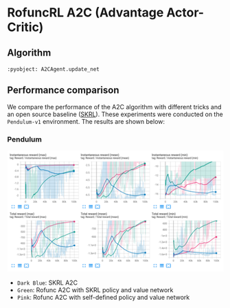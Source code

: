 # RofuncRL A2C (Advantage Actor-Critic)


## Algorithm 

```{literalinclude} ../../../../rofunc/learning/RofuncRL/agents/online/a2c_agent.py
:pyobject: A2CAgent.update_net
```

## Performance comparison

We compare the performance of the A2C algorithm with different tricks and an open source baseline 
([SKRL](https://github.com/Toni-SM/skrl/tree/main)). These experiments were conducted on the `Pendulum-v1` environment.
The results are shown below:

### Pendulum
![Pendulum](../../../img/RofuncA2C_Pendulum_perf.png)
- `Dark Blue`: SKRL A2C
- `Green`: Rofunc A2C with SKRL policy and value network
- `Pink`: Rofunc A2C with self-defined policy and value network
